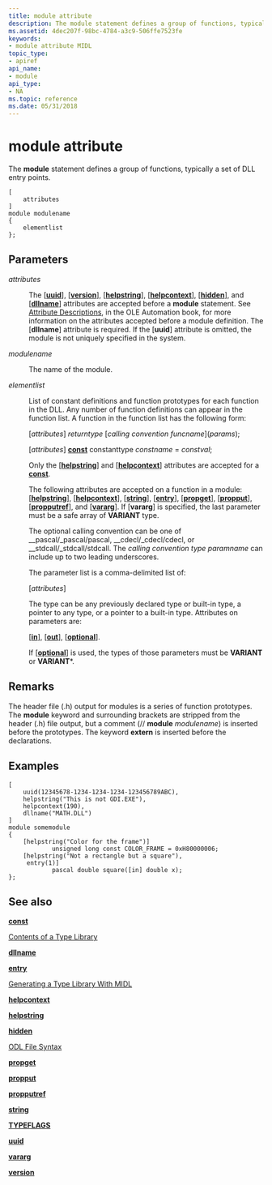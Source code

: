 ```yaml
---
title: module attribute
description: The module statement defines a group of functions, typically a set of DLL entry points.
ms.assetid: 4dec207f-98bc-4784-a3c9-506ffe7523fe
keywords:
- module attribute MIDL
topic_type:
- apiref
api_name:
- module
api_type:
- NA
ms.topic: reference
ms.date: 05/31/2018
---
```


# module attribute

The **module** statement defines a group of functions, typically a set of DLL entry points.

``` syntax
[
    attributes
]
module modulename 
{
    elementlist
};
```

## Parameters

<dl> <dt>

*attributes* 
</dt> <dd>

The \[[**uuid**](uuid.md)\], \[[**version**](version.md)\], \[[**helpstring**](helpstring.md)\], \[[**helpcontext**](helpcontext.md)\], \[[**hidden**](hidden.md)\], and \[[**dllname**](dllname-str-.md)\] attributes are accepted before a **module** statement. See [Attribute Descriptions](https://msdn.microsoft.com/library/ms221663(v=VS.71).aspx), in the OLE Automation book, for more information on the attributes accepted before a module definition. The \[**dllname**\] attribute is required. If the \[**uuid**\] attribute is omitted, the module is not uniquely specified in the system.

</dd> <dt>

*modulename* 
</dt> <dd>

The name of the module.

</dd> <dt>

*elementlist* 
</dt> <dd>

List of constant definitions and function prototypes for each function in the DLL. Any number of function definitions can appear in the function list. A function in the function list has the following form:

\[*attributes*\] *returntype* \[*calling convention funcname*\](*params*);

\[*attributes*\] [**const**](const.md) constanttype *constname* = *constval*;

Only the \[[**helpstring**](helpstring.md)\] and \[[**helpcontext**](helpcontext.md)\] attributes are accepted for a [**const**](const.md).

The following attributes are accepted on a function in a module: \[[**helpstring**](helpstring.md)\], \[[**helpcontext**](helpcontext.md)\], \[[**string**](string.md)\], \[[**entry**](entry.md)\], \[[**propget**](propget.md)\], \[[**propput**](propput.md)\], \[[**propputref**](propputref.md)\], and \[[**vararg**](vararg.md)\]. If \[**vararg**\] is specified, the last parameter must be a safe array of **VARIANT** type.

The optional calling convention can be one of \_\_pascal/\_pascal/pascal, \_\_cdecl/\_cdecl/cdecl, or \_\_stdcall/\_stdcall/stdcall. The *calling convention type paramname* can include up to two leading underscores.

The parameter list is a comma-delimited list of:

\[*attributes*\]

The type can be any previously declared type or built-in type, a pointer to any type, or a pointer to a built-in type. Attributes on parameters are:

\[[**in**](in.md)\], \[[**out**](out-idl.md)\], \[[**optional**](optional.md)\].

If \[[**optional**](optional.md)\] is used, the types of those parameters must be **VARIANT** or **VARIANT**\*.

</dd> </dl>

## Remarks

The header file (.h) output for modules is a series of function prototypes. The **module** keyword and surrounding brackets are stripped from the header (.h) file output, but a comment (// **module** *modulename*) is inserted before the prototypes. The keyword **extern** is inserted before the declarations.

## Examples

``` syntax
[
    uuid(12345678-1234-1234-1234-123456789ABC), 
    helpstring("This is not GDI.EXE"), 
    helpcontext(190), 
    dllname("MATH.DLL")
] 
module somemodule
{ 
    [helpstring("Color for the frame")] 
            unsigned long const COLOR_FRAME = 0xH80000006; 
    [helpstring("Not a rectangle but a square"), 
     entry(1)] 
            pascal double square([in] double x); 
};
```

## See also

<dl> <dt>

[**const**](const.md)
</dt> <dt>

[Contents of a Type Library](https://msdn.microsoft.com/library/ms221355(v=VS.71).aspx)
</dt> <dt>

[**dllname**](dllname-str-.md)
</dt> <dt>

[**entry**](entry.md)
</dt> <dt>

[Generating a Type Library With MIDL](generating-a-type-library-with-midl-2.md)
</dt> <dt>

[**helpcontext**](helpcontext.md)
</dt> <dt>

[**helpstring**](helpstring.md)
</dt> <dt>

[**hidden**](hidden.md)
</dt> <dt>

[ODL File Syntax](https://msdn.microsoft.com/library/ms221683(v=VS.71).aspx)
</dt> <dt>

[**propget**](propget.md)
</dt> <dt>

[**propput**](propput.md)
</dt> <dt>

[**propputref**](propputref.md)
</dt> <dt>

[**string**](string.md)
</dt> <dt>

[**TYPEFLAGS**](https://msdn.microsoft.com/library/ms221509(v=VS.71).aspx)
</dt> <dt>

[**uuid**](uuid.md)
</dt> <dt>

[**vararg**](vararg.md)
</dt> <dt>

[**version**](version.md)
</dt> </dl>

 

 




